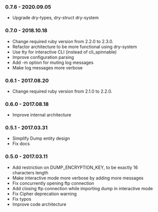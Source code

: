 ### 0.7.6 - 2020.09.05

- Upgrade dry-types, dry-struct dry-system 

### 0.7.0 - 2018.10.18

- Change required ruby version from 2.2.0 to 2.3.0.
- Refactor architecture to be more functional using dry-system
- Use tty for interactive CLI (instead of cli_spinnable)
- Improve configuration parsing
- Add -m option for muting log messages
- Make log messages more verbose

### 0.6.1 - 2017.08.20

- Change required ruby version from 2.1.0 to 2.2.0.

### 0.6.0 - 2017.08.18

- Improve internal architecture

### 0.5.1 - 2017.03.31

- Simplify Dump entity design
- Fix docs

### 0.5.0 - 2017.03.11

- Add restriction on DUMP_ENCRYPTION_KEY, to be exactly 16 characters length 
- Make interactive mode more verbose by adding more messages
- Fix concurrently opening ftp connection
- Add closing ftp connection while importing dump in interactive mode
- Fix Cipher deprecation warning
- Fix typos
- Improve code architecture
